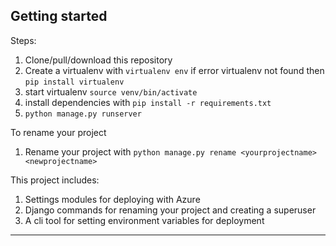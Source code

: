 ## Getting started

Steps:

1. Clone/pull/download this repository
2. Create a virtualenv with `virtualenv env` if error virtualenv not found then `pip install virtualenv`
3. start virtualenv `source venv/bin/activate`
4. install dependencies with `pip install -r requirements.txt`
5. `python manage.py runserver`


To rename your project
1. Rename your project with `python manage.py rename <yourprojectname> <newprojectname>`


This project includes:

1. Settings modules for deploying with Azure
2. Django commands for renaming your project and creating a superuser
3. A cli tool for setting environment variables for deployment

---
